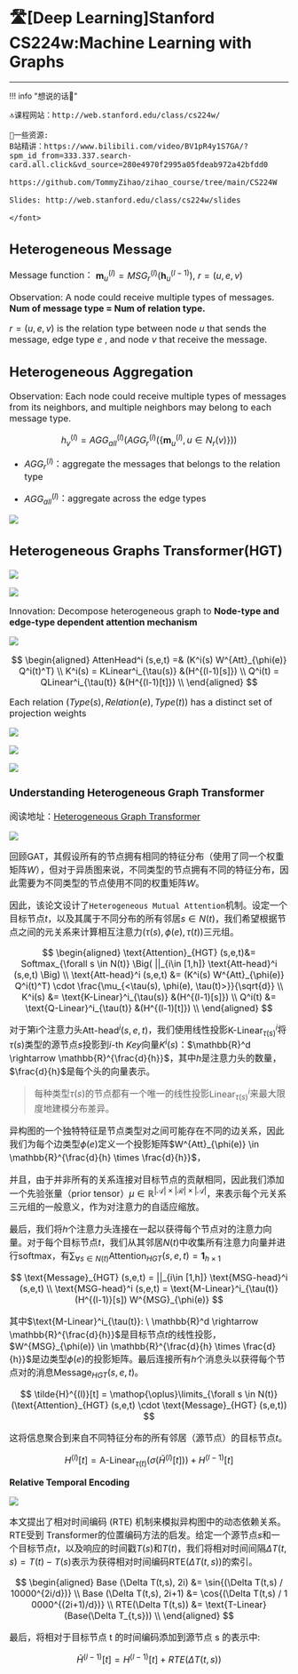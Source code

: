 # 🛣[Deep Learning]Stanford CS224w:Machine Learning with Graphs
---
<script src="https://polyfill.io/v3/polyfill.min.js?features=es6"></script>
<script src="https://cdn.jsdelivr.net/npm/mathjax@3/es5/tex-chtml.js"></script>

!!! info "想说的话🎇"
    <font size = 3.5>
    
    🔝课程网站：http://web.stanford.edu/class/cs224w/
    
    👀一些资源: 
    B站精讲：https://www.bilibili.com/video/BV1pR4y1S7GA/?spm_id_from=333.337.search-card.all.click&vd_source=280e4970f2995a05fdeab972a42bfdd0
    
    https://github.com/TommyZihao/zihao_course/tree/main/CS224W
    
    Slides: http://web.stanford.edu/class/cs224w/slides
    
    </font>

<B>Heterogeneous Message</B>
---

Message function： $\mathbf{m}_u^{(l)} = MSG_r^{(l)} (\mathbf{h}_u^{(l-1)}), \ r=(u,e,v)$

Observation: A node could receive multiple types of messages. <B>Num of message type = Num of relation type. </B>

$r=(u,e,v)$ is the  relation type between node $u$ that sends the message, edge type $e$ , and node $v$ that receive the message.

<B>Heterogeneous Aggregation</B>
---

Observation: Each node could receive multiple types of messages from its neighbors, and multiple neighbors may belong to each message type.

$$
h_v^{(l)} = AGG^{(l)}_{all} \Big( AGG^{(l)}_r (\{ \mathbf{m}^{(l)}_u, u \in N_r(v)\}) \Big)
$$

- $AGG^{(l)}_r$：aggregate the messages that belongs to the relation type

- $AGG^{(l)}_{all}$：aggregate across the edge types

![](./img2/recap.png)



## Heterogeneous Graphs Transformer(HGT)

![](./img2/5.png)

![](./img2/6.png)

Innovation: Decompose heterogeneous graph to <B>Node-type and edge-type dependent attention mechanism</B>

![](./img2/7.png)

$$
\begin{aligned}
AttenHead^i (s,e,t) =& (K^i(s) W^{Att}_{\phi(e)} Q^i(t)^T) \\
K^i(s) = KLinear^i_{\tau(s)} &(H^{(l-1)[s]}) \\
Q^i(t) = QLinear^i_{\tau(t)} &(H^{(l-1)[t]}) \\
\end{aligned}
$$

Each relation $(Type(s), Relation(e), Type(t))$ has a distinct set of projection weights

![](./img2/8.png)

![](./img2/9.png)

![](img2/12.png)

### Understanding Heterogeneous Graph Transformer

阅读地址：[Heterogeneous Graph Transformer](https://arxiv.org/abs/2003.01332)

![](./img2/hgt.png)

回顾GAT，其假设所有的节点拥有相同的特征分布（使用了同一个权重矩阵$W$），但对于异质图来说，不同类型的节点拥有不同的特征分布，因此需要为不同类型的节点使用不同的权重矩阵$W$。

因此，该论文设计了```Heterogeneous Mutual Attention```机制。设定一个目标节点$t$，以及其属于不同分布的所有邻居$s \in N(t)$，我们希望根据节点之间的元关系来计算相互注意力$(\tau(s), \phi(e), \tau(t))$三元组。

$$
\begin{aligned}
\text{Attention}_{HGT} (s,e,t)&= Softmax_{\forall s \in N(t)} \Big( ||_{i\in [1,h]} \text{Att-head}^i (s,e,t) \Big) \\
\text{Att-head}^i (s,e,t) &= (K^i(s) W^{Att}_{\phi(e)} Q^i(t)^T) \cdot \frac{\mu_{<\tau(s), \phi(e), \tau(t)>}}{\sqrt{d}} \\
K^i(s) &= \text{K-Linear}^i_{\tau(s)} &(H^{(l-1)[s]}) \\
Q^i(t) &= \text{Q-Linear}^i_{\tau(t)} &(H^{(l-1)[t]}) \\
\end{aligned}
$$

对于第i个注意力头$\text{Att-head}^i (s,e,t)$，我们使用线性投影$\text{K-Linear}_{\tau(s)}^i$将$\tau(s)$类型的源节点$s$投影到$i$-th $Key$向量$K^i(s)$：$\mathbb{R}^d \rightarrow \mathbb{R}^{\frac{d}{h}}$，其中$h$是注意力头的数量，$\frac{d}{h}$是每个头的向量表示。

> 每种类型$\tau(s)$的节点都有一个唯一的线性投影$\text{Linear}_{\tau(s)}^i$来最大限度地建模分布差异。

异构图的一个独特特征是节点类型对之间可能存在不同的边关系，因此我们为每个边类型$\phi(e)$定义一个投影矩阵$W^{Att}_{\phi(e)} \in \mathbb{R}^{\frac{d}{h} \times \frac{d}{h}}$，

并且，由于并非所有的关系连接对目标节点的贡献相同，因此我们添加一个先验张量（prior tensor）$\mu \in \mathbb{R}^{|\mathcal{A}| \times |\mathcal{R}| \times |\mathcal{A}|}$，来表示每个元关系三元组的一般意义，作为对注意力的自适应缩放。

最后，我们将$h$个注意力头连接在一起以获得每个节点对的注意力向量。对于每个目标节点$t$，我们从其邻居$N (t)$中收集所有注意力向量并进行softmax，有$\sum_{\forall s \in N(t)} \text{Attention}_{HGT} (s,e,t) = \mathbf{1}_{h \times 1}$

$$
\text{Message}_{HGT} (s,e,t) = ||_{i\in [1,h]} \text{MSG-head}^i (s,e,t) \\ \text{MSG-head}^i (s,e,t) = \text{M-Linear}^i_{\tau(t)} (H^{(l-1)}[s]) W^{MSG}_{\phi(e)}
$$

其中$\text{M-Linear}^i_{\tau(t)}: \ \mathbb{R}^d \rightarrow \mathbb{R}^{\frac{d}{h}}$是目标节点$t$的线性投影，$W^{MSG}_{\phi(e)} \in \mathbb{R}^{\frac{d}{h} \times \frac{d}{h}}$是边类型$\phi(e)$的投影矩阵。最后连接所有$h$个消息头以获得每个节点对的消息$\text{Message}_{HGT}(s, e, t)$。

$$
\tilde{H}^{(l)}[t] = \mathop{\oplus}\limits_{\forall s \in N(t)} (\text{Attention}_{HGT} (s,e,t) \cdot \text{Message}_{HGT} (s,e,t))
$$

这将信息聚合到来自不同特征分布的所有邻居（源节点）的目标节点$t$。

$$
H^{(l)}[t] = \text{A-Linear}_{\tau(t)} (\sigma(\tilde{H}^{(l)}[t])) + H^{(l-1)}[t]
$$

<B>Relative Temporal Encoding</B>

![](./img2/hgt2.png)

本文提出了相对时间编码 (RTE) 机制来模拟异构图中的动态依赖关系。RTE受到 Transformer的位置编码方法的启发。给定一个源节点$s$和一个目标节点$t$，以及响应的时间戳$T(s)$和$T(t)$，我们将相对时间间隔$\Delta T(t,s) = T(t) - T(s)$表示为获得相对时间编码$\text{RTE}(\Delta T(t,s))$的索引。

$$
\begin{aligned}
Base (\Delta T(t,s), 2i) &= \sin{(\Delta T(t,s) / 10000^{2i/d})} \\
Base (\Delta T(t,s), 2i+1) &= \cos{(\Delta T(t,s) / 1 0000^{(2i+1)/d})} \\
RTE(\Delta T(t,s)) &= \text{T-Linear} (Base(\Delta T_{t,s})) \\
\end{aligned}
$$

最后，将相对于目标节点 t 的时间编码添加到源节点 s 的表示中:

$$
\tilde{H}^{(l-1)}[t] = H^{(l-1)}[t] + RTE(\Delta T(t,s))
$$

